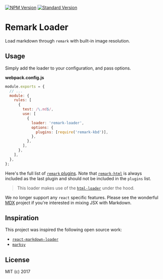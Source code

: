 [![NPM Version][10]][8]
[![Standard Version][11]][9]

# Remark Loader

Load markdown through `remark` with built-in image resolution.

## Usage

Simply add the loader to your configuration, and pass options.

**webpack.config.js**

```js
module.exports = {
  // ...
  module: {
    rules: [
      {
        test: /\.md$/,
        use: [
          {
            loader: 'remark-loader',
            options: {
              plugins: [require('remark-kbd')],
            },
          },
        ],
      },
    ],
  },
};
```

Here's the full list of [`remark` plugins][1]. Note that [`remark-html`][3]
is always included as the last plugin and should not be included in the
`plugins` list.

> This loader makes use of the [`html-loader`][5] under the hood.

We no longer support any `react` specific features. Please see the wonderful
[MDX][12] project if you're interested in mixing JSX with Markdown.

## Inspiration

This project was inspired the following open source work:

- [`react-markdown-loader`][6]
- [`marksy`][7]

## License

MIT (c) 2017

[1]: https://github.com/wooorm/remark/blob/master/doc/plugins.md
[2]: https://github.com/skipjack/remark-loader/issues
[3]: https://github.com/wooorm/remark-html
[4]: https://github.com/mapbox/remark-react
[5]: https://github.com/webpack-contrib/html-loader
[6]: https://github.com/javiercf/react-markdown-loader
[7]: https://github.com/cerebral/marksy
[8]: https://www.npmjs.com/package/remark-loader
[9]: https://github.com/conventional-changelog/standard-version
[10]: https://img.shields.io/npm/v/remark-loader.svg
[11]: https://img.shields.io/badge/release-standard%20version-brightgreen.svg
[12]: https://mdxjs.com/
